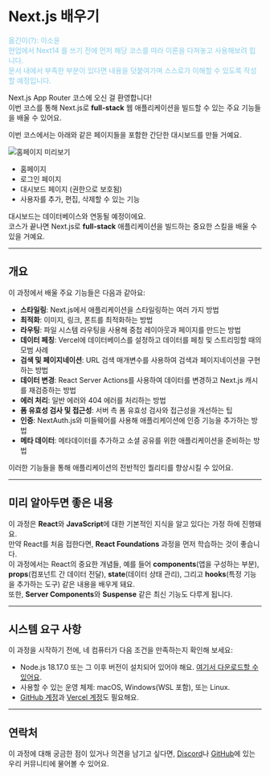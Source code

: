 # Next.js 배우기

<p style='color: skyblue'>
옮긴이(?): 이소윤 <br/>
현업에서 Next14 를  쓰기 전에 먼저 해당 코스를 따라 이론을 다져놓고 사용해보려 힙니다. <br />
문서 내에서 부족한 부분이 있다면 내용을 덧붙여가며 스스로가 이해할 수 있도록 작성할 예정입니다.
</p>



Next.js App Router 코스에 오신 걸 환영합니다!  
이번 코스를 통해 Next.js로 **full-stack** 웹 애플리케이션을 빌드할 수 있는 주요 기능들을 배울 수 있어요.

이번 코스에서는 아래와 같은 페이지들을 포함한 간단한 대시보드를 만들 거예요.

![홈페이지 미리보기](https://nextjs.org/_next/image?url=%2Flearn%2Fdark%2Fdashboard.png&w=3840&q=75)

- 홈페이지
- 로그인 페이지
- 대시보드 페이지 (권한으로 보호됨)
- 사용자를 추가, 편집, 삭제할 수 있는 기능

대시보드는 데이터베이스와 연동될 예정이에요.  
코스가 끝나면 Next.js로 **full-stack** 애플리케이션을 빌드하는 중요한 스킬을 배울 수 있을 거예요.

---

## 개요

이 과정에서 배울 주요 기능들은 다음과 같아요:

- **스타일링**: Next.js에서 애플리케이션을 스타일링하는 여러 가지 방법
- **최적화**: 이미지, 링크, 폰트를 최적화하는 방법
- **라우팅**: 파일 시스템 라우팅을 사용해 중첩 레이아웃과 페이지를 만드는 방법
- **데이터 페칭**: Vercel에 데이터베이스를 설정하고 데이터를 페칭 및 스트리밍할 때의 모범 사례
- **검색 및 페이지네이션**: URL 검색 매개변수를 사용하여 검색과 페이지네이션을 구현하는 방법
- **데이터 변경**: React Server Actions를 사용하여 데이터를 변경하고 Next.js 캐시를 재검증하는 방법
- **에러 처리**: 일반 에러와 404 에러를 처리하는 방법
- **폼 유효성 검사 및 접근성**: 서버 측 폼 유효성 검사와 접근성을 개선하는 팁
- **인증**: NextAuth.js와 미들웨어를 사용해 애플리케이션에 인증 기능을 추가하는 방법
- **메타 데이터**: 메타데이터를 추가하고 소셜 공유를 위한 애플리케이션을 준비하는 방법

이러한 기능들을 통해 애플리케이션의 전반적인 퀄리티를 향상시킬 수 있어요.

---

## 미리 알아두면 좋은 내용

이 과정은 **React**와 **JavaScript**에 대한 기본적인 지식을 알고 있다는 가정 하에 진행돼요.  
만약 React를 처음 접한다면, **React Foundations** 과정을 먼저 학습하는 것이 좋습니다.  
이 과정에서는 React의 중요한 개념들, 예를 들어 **components**(앱을 구성하는 부분), **props**(컴포넌트 간 데이터 전달), **state**(데이터 상태 관리), 그리고 **hooks**(특정 기능을 추가하는 도구) 같은 내용을 배우게 돼요.  
또한, **Server Components**와 **Suspense** 같은 최신 기능도 다루게 됩니다.

---

## 시스템 요구 사항

이 과정을 시작하기 전에, 네 컴퓨터가 다음 조건을 만족하는지 확인해 보세요:

- Node.js 18.17.0 또는 그 이후 버전이 설치되어 있어야 해요. [여기서 다운로드할 수 있어요](https://nodejs.org/).
- 사용할 수 있는 운영 체제: macOS, Windows(WSL 포함), 또는 Linux.
- [GitHub 계정](https://github.com/)과 [Vercel 계정](https://vercel.com/signup)도 필요해요.

---

## 연락처

이 과정에 대해 궁금한 점이 있거나 의견을 남기고 싶다면, [Discord](https://discord.com/invite/Q3AsD4efFC)나 [GitHub](https://github.com/vercel/next-learn)에 있는 우리 커뮤니티에 물어볼 수 있어요.
